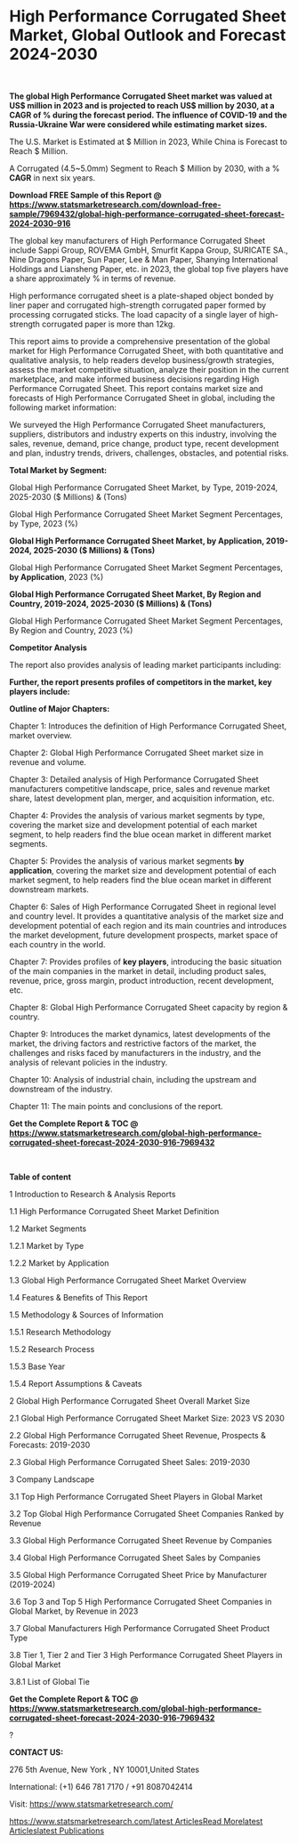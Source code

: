 <h1>High Performance Corrugated Sheet Market, Global Outlook and Forecast 2024-2030</h1><br/><p><strong>The global High Performance Corrugated Sheet market was valued at US$ million in 2023 and is projected to reach US$ million by 2030, at a <strong>CAGR</strong> of % during the forecast period. The influence of COVID-19 and the Russia-Ukraine War were considered while estimating market sizes.</strong></p>
 
 
 
 <p>The U.S. Market is Estimated at $ Million in 2023, While China is Forecast to Reach $ Million.</p>
 
 
 
 <p>A Corrugated (4.5~5.0mm) Segment to Reach $ Million by 2030, with a % <strong>CAGR</strong> in next six years.</p>
 
 
 
 <p><strong>Download FREE Sample of this Report @ <a href="https://www.statsmarketresearch.com/download-free-sample/7969432/global-high-performance-corrugated-sheet-forecast-2024-2030-916">https://www.statsmarketresearch.com/download-free-sample/7969432/global-high-performance-corrugated-sheet-forecast-2024-2030-916</a></strong></p>
 
 
 
 <p>The global key manufacturers of High Performance Corrugated Sheet include Sappi Group, ROVEMA GmbH, Smurfit Kappa Group, SURICATE SA., Nine Dragons Paper, Sun Paper, Lee & Man Paper, Shanying International Holdings and Liansheng Paper, etc. in 2023, the global top five players have a share approximately % in terms of revenue.</p>
 
 
 
 <p>High performance corrugated sheet is a plate-shaped object bonded by liner paper and corrugated high-strength corrugated paper formed by processing corrugated sticks. The load capacity of a single layer of high-strength corrugated paper is more than 12kg.</p>
 
 
 
 <p>This report aims to provide a comprehensive presentation of the global market for High Performance Corrugated Sheet, with both quantitative and qualitative analysis, to help readers develop business/growth strategies, assess the market competitive situation, analyze their position in the current marketplace, and make informed business decisions regarding High Performance Corrugated Sheet. This report contains market size and forecasts of High Performance Corrugated Sheet in global, including the following market information:</p>
 
 
 
 <p>We surveyed the High Performance Corrugated Sheet manufacturers, suppliers, distributors and industry experts on this industry, involving the sales, revenue, demand, price change, product type, recent development and plan, industry trends, drivers, challenges, obstacles, and potential risks.</p>
 
 
 
 <p><strong>Total Market by Segment:</strong></p>
 
 
 
 <p>Global High Performance Corrugated Sheet Market, by Type, 2019-2024, 2025-2030 ($ Millions) & (Tons)</p>
 
 
 
 <p>Global High Performance Corrugated Sheet Market Segment Percentages, by Type, 2023 (%)</p>
 
 
 
 <p><strong>Global High Performance Corrugated Sheet Market, <strong>by Application</strong>, 2019-2024, 2025-2030 ($ Millions) & (Tons)</strong></p>
 
 
 
 <p>Global High Performance Corrugated Sheet Market Segment Percentages, <strong>by Application</strong>, 2023 (%)</p>
 
 
 
 <p><strong>Global High Performance Corrugated Sheet Market, By Region and Country, 2019-2024, 2025-2030 ($ Millions) & (Tons)</strong></p>
 
 
 
 <p>Global High Performance Corrugated Sheet Market Segment Percentages, By Region and Country, 2023 (%)</p>
 
 
 
 <p><strong>Competitor Analysis</strong></p>
 
 
 
 <p>The report also provides analysis of leading market participants including:</p>
 
 
 
 <p><strong>Further, the report presents profiles of competitors in the market, <strong>key players</strong> include:</strong></p>
 
 
 
 <p><strong>Outline of Major Chapters:</strong></p>
 
 
 
 <p>Chapter 1: Introduces the definition of High Performance Corrugated Sheet, market overview.</p>
 
 
 
 <p>Chapter 2: Global High Performance Corrugated Sheet market size in revenue and volume.</p>
 
 
 
 <p>Chapter 3: Detailed analysis of High Performance Corrugated Sheet manufacturers competitive landscape, price, sales and revenue market share, latest development plan, merger, and acquisition information, etc.</p>
 
 
 
 <p>Chapter 4: Provides the analysis of various market segments by type, covering the market size and development potential of each market segment, to help readers find the blue ocean market in different market segments.</p>
 
 
 
 <p>Chapter 5: Provides the analysis of various market segments <strong>by application</strong>, covering the market size and development potential of each market segment, to help readers find the blue ocean market in different downstream markets.</p>
 
 
 
 <p>Chapter 6: Sales of High Performance Corrugated Sheet in regional level and country level. It provides a quantitative analysis of the market size and development potential of each region and its main countries and introduces the market development, future development prospects, market space of each country in the world.</p>
 
 
 
 <p>Chapter 7: Provides profiles of <strong>key players</strong>, introducing the basic situation of the main companies in the market in detail, including product sales, revenue, price, gross margin, product introduction, recent development, etc.</p>
 
 
 
 <p>Chapter 8: Global High Performance Corrugated Sheet capacity by region & country.</p>
 
 
 
 <p>Chapter 9: Introduces the market dynamics, latest developments of the market, the driving factors and restrictive factors of the market, the challenges and risks faced by manufacturers in the industry, and the analysis of relevant policies in the industry.</p>
 
 
 
 <p>Chapter 10: Analysis of industrial chain, including the upstream and downstream of the industry.</p>
 
 
 
 <p>Chapter 11: The main points and conclusions of the report.</p>
 
 
 
 <div><b>Get the Complete Report & TOC @ <a href="https://www.statsmarketresearch.com/global-high-performance-corrugated-sheet-forecast-2024-2030-916-7969432">https://www.statsmarketresearch.com/global-high-performance-corrugated-sheet-forecast-2024-2030-916-7969432</a></b></div>
 
 
 
 <p><br />
 
 <b>Table of content</b></p>
 
 
 
 <p>1 Introduction to Research & Analysis Reports<br />
 
 1.1 High Performance Corrugated Sheet Market Definition<br />
 
 1.2 Market Segments<br />
 
 1.2.1 Market by Type<br />
 
 1.2.2 Market by Application<br />
 
 1.3 Global High Performance Corrugated Sheet Market Overview<br />
 
 1.4 Features & Benefits of This Report<br />
 
 1.5 Methodology & Sources of Information<br />
 
 1.5.1 Research Methodology<br />
 
 1.5.2 Research Process<br />
 
 1.5.3 Base Year<br />
 
 1.5.4 Report Assumptions & Caveats<br />
 
 2 Global High Performance Corrugated Sheet Overall Market Size<br />
 
 2.1 Global High Performance Corrugated Sheet Market Size: 2023 VS 2030<br />
 
 2.2 Global High Performance Corrugated Sheet Revenue, Prospects & Forecasts: 2019-2030<br />
 
 2.3 Global High Performance Corrugated Sheet Sales: 2019-2030<br />
 
 3 Company Landscape<br />
 
 3.1 Top High Performance Corrugated Sheet Players in Global Market<br />
 
 3.2 Top Global High Performance Corrugated Sheet Companies Ranked by Revenue<br />
 
 3.3 Global High Performance Corrugated Sheet Revenue by Companies<br />
 
 3.4 Global High Performance Corrugated Sheet Sales by Companies<br />
 
 3.5 Global High Performance Corrugated Sheet Price by Manufacturer (2019-2024)<br />
 
 3.6 Top 3 and Top 5 High Performance Corrugated Sheet Companies in Global Market, by Revenue in 2023<br />
 
 3.7 Global Manufacturers High Performance Corrugated Sheet Product Type<br />
 
 3.8 Tier 1, Tier 2 and Tier 3 High Performance Corrugated Sheet Players in Global Market<br />
 
 3.8.1 List of Global Tie</p>
 
 
 
 <div><b>Get the Complete Report & TOC @ <a href="https://www.statsmarketresearch.com/global-high-performance-corrugated-sheet-forecast-2024-2030-916-7969432">https://www.statsmarketresearch.com/global-high-performance-corrugated-sheet-forecast-2024-2030-916-7969432</a></b></div>
 
 
 
 <p>? </p>
 
 
 
 <p><b>CONTACT US:</b><br />
 
 276 5th Avenue, New York , NY 10001,United States<br />
 
 International: (+1) 646 781 7170 / +91 8087042414<br />
 
 Visit: <a href="https://www.statsmarketresearch.com/">https://www.statsmarketresearch.com/</a><br />
 
 <a href="https://gyeongbokgung.com">https://www.statsmarketresearch.com/</a><a href="https://hallyeomaritime.com">latest Articles</a><a href="https://jingwansa.com">Read More</a><a href="https://nguoiviet.jp/">latest Articles</a><a href="https://www.intelmarketresearch.com/">latest Publications</a></p>
